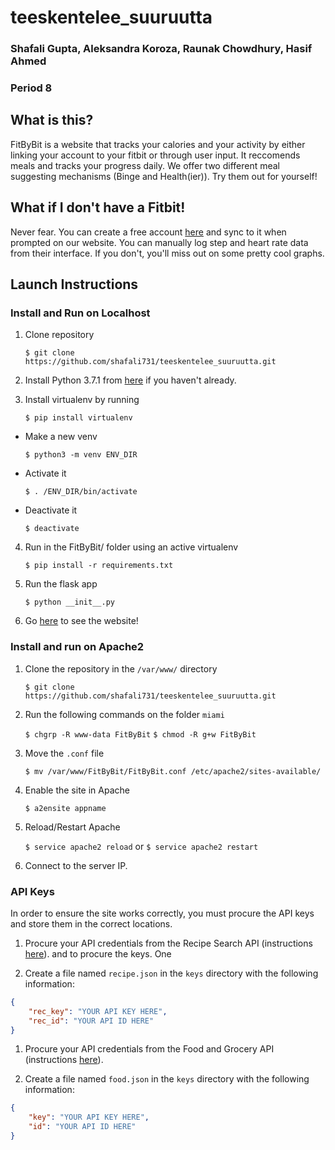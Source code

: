 # teeskentelee_suuruutta
### Shafali Gupta, Aleksandra Koroza, Raunak Chowdhury, Hasif Ahmed
### Period 8
## What is this?

FitByBit is a website that tracks your calories and your activity by either linking your account to your fitbit or through user input. It reccomends meals and tracks your progress daily. We offer two different meal suggesting mechanisms (Binge and Health(ier)). Try them out for yourself!

## What if I don't have a Fitbit!

Never fear. You can create a free account [here](https://accounts.fitbit.com/signup?lcl=en_US&targetUrl=https%3A%2F%2Fwww.fitbit.com%2Flogin%2Ftransferpage%3Fredirect%3Dhttps%25253A%25252F%25252Fwww.fitbit.com%25252F) and sync to it when prompted on our website. You can manually log step and heart rate data from their interface. If you don't, you'll miss out on some pretty cool graphs.

## Launch Instructions
### Install and Run on Localhost
1. Clone repository

     `$ git clone https://github.com/shafali731/teeskentelee_suuruutta.git`

2. Install Python 3.7.1 from [here](https://www.python.org/downloads/) if you haven't already.
3.  Install virtualenv by running

     `$ pip install virtualenv`

  - Make a new venv

      `$ python3 -m venv ENV_DIR`

  - Activate it  

      `$ . /ENV_DIR/bin/activate `

  - Deactivate it  

      `$ deactivate`  

 4. Run in the FitByBit/ folder using an active virtualenv   

      `$ pip install -r requirements.txt`

 5. Run the flask app

      `$ python __init__.py `

 6. Go [here](http://127.0.0.1:5000/) to see the website!

### Install and run on Apache2
1. Clone the repository in the `/var/www/` directory

    `$ git clone https://github.com/shafali731/teeskentelee_suuruutta.git`

2. Run the following commands on the folder `miami`

    `$ chgrp -R www-data FitByBit`
    `$ chmod -R g+w FitByBit`

3. Move the `.conf` file

    `$ mv /var/www/FitByBit/FitByBit.conf /etc/apache2/sites-available/`

4. Enable the site in Apache

    `$ a2ensite appname`

5. Reload/Restart Apache

    `$ service apache2 reload`
      or
    `$ service apache2 restart`

6. Connect to the server IP.

### API Keys
In order to ensure the site works correctly, you must procure the API keys and store them in the correct locations.

1. Procure your API credentials from the Recipe Search API (instructions [here](https://github.com/shafali731/teeskentelee_suuruutta/blob/master/doc/api_EDAMAM_Recipe_Search.pdf)). and  to procure the keys. One

1. Create a file named `recipe.json` in the `keys` directory with the following information:
``` json
{
    "rec_key": "YOUR API KEY HERE",
    "rec_id": "YOUR API ID HERE"
}
```

1. Procure your API credentials from the Food and Grocery API (instructions [here](https://github.com/shafali731/teeskentelee_suuruutta/blob/master/doc/api_EDAMAM_Food_and_Grocery_Database.pdf)).

1. Create a file named `food.json` in the `keys` directory with the following information:
``` json
{
    "key": "YOUR API KEY HERE",
    "id": "YOUR API ID HERE"
}
```
